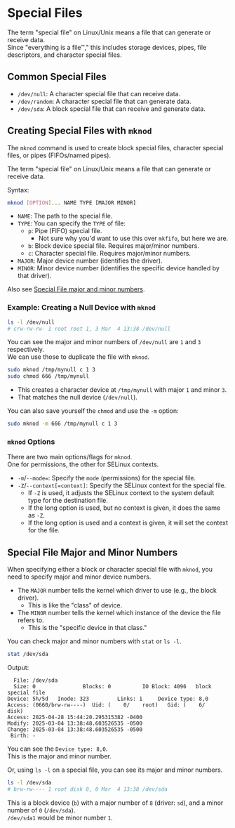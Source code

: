 # Special Files

The term "special file" on Linux/Unix means a file that can generate or receive data.  
Since "everything is a file™," this includes storage devices, pipes, file
descriptors, and character special files.  


## Common Special Files

- `/dev/null`: A character special file that can receive data.  
- `/dev/random`: A character special file that can generate data.  
- `/dev/sda`: A block special file that can receive and generate data.  

## Creating Special Files with `mknod`
<!-- mknod special files make block device files block files -->
The `mknod` command is used to create block special files, character special files,
or pipes (FIFOs/named pipes).  

The term "special file" on Linux/Unix means a file that can generate or receive data.  

Syntax:
```bash
mknod [OPTION]... NAME TYPE [MAJOR MINOR]
```

- `NAME`: The path to the special file.  
- `TYPE`: You can specify the `TYPE` of file:  
    - `p`: Pipe (FIFO) special file.  
        - Not sure why you'd want to use this over `mkfifo`, but here we are.  
    - `b`: Block device special file. Requires major/minor numbers.  
    - `c`: Character special file. Requires major/minor numbers.  
- `MAJOR`: Major device number (identifies the driver).  
- `MINOR`: Minor device number (identifies the specific device handled by that driver).  

Also see [Special File major and minor numbers](#special-file-major-and-minor-numbers).  


### Example: Creating a Null Device with `mknod`
```bash
ls -l /dev/null
# crw-rw-rw- 1 root root 1, 3 Mar  4 13:38 /dev/null
```
You can see the major and minor numbers of `/dev/null` are `1` and `3` respectively.  
We can use those to duplicate the file with `mknod`.  
```bash
sudo mknod /tmp/mynull c 1 3
sudo chmod 666 /tmp/mynull
```

- This creates a character device at `/tmp/mynull` with major `1` and minor `3`.  
- That matches the null device (`/dev/null`).  

You can also save yourself the `chmod` and use the `-m` option:
```bash
sudo mknod -m 666 /tmp/mynull c 1 3
```

### `mknod` Options

There are two main options/flags for `mknod`.  
One for permissions, the other for SELinux contexts.  

- `-m`/`--mode=`: Specify the `mode` (permissions) for the special file.  
- `-Z`/`--context[=context]`: Specify the SELinux context for the special file.  
    - If `-Z` is used, it adjusts the SELinux context to the
      system default type for the destination file.  
    - If the long option is used, but no context is given, it does the same as `-Z`.  
    - If the long option is used and a context is given, it will set the context for
      the file.  

## Special File Major and Minor Numbers

When specifying either a block or character special file with `mknod`, you need to 
specify major and minor device numbers.  

* The `MAJOR` number tells the kernel which driver to use (e.g., the block driver).  
    - This is like the "class" of device.  
* The `MINOR` number tells the kernel which instance of the device the file refers to.  
    - This is the "specific device in that class."

You can check major and minor numbers with `stat` or `ls -l`.  
```bash
stat /dev/sda
```
Output:
```plaintxt
  File: /dev/sda
  Size: 0               Blocks: 0          IO Block: 4096   block special file
Device: 5h/5d   Inode: 323         Links: 1     Device type: 8,0
Access: (0660/brw-rw----)  Uid: (    0/    root)   Gid: (    6/    disk)
Access: 2025-04-28 15:44:20.295315382 -0400
Modify: 2025-03-04 13:38:48.603526535 -0500
Change: 2025-03-04 13:38:48.603526535 -0500
 Birth: -
```
You can see the `Device type: 8,0`.  
This is the major and minor number.  



Or, using `ls -l` on a special file, you can see its major and minor numbers.  
```bash
ls -l /dev/sda
# brw-rw---- 1 root disk 8, 0 Mar  4 13:38 /dev/sda
```
This is a block device (`b`) with a major number of `8` (driver: `sd`), and a minor
number of `0` (`/dev/sda`).  
`/dev/sda1` would be minor number `1`.  



